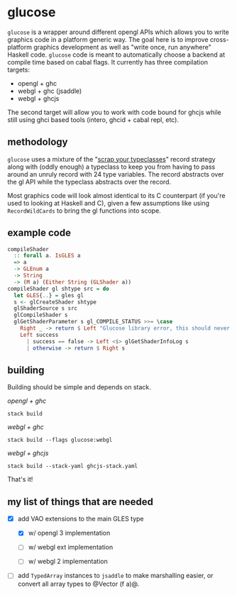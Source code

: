 # glucose
`glucose` is a wrapper around different opengl APIs which allows you to write
graphics code in a platform generic way. The goal here is to improve
cross-platform graphics development as well as "write once, run anywhere"
Haskell code. `glucose` code is meant to automatically choose a backend at
compile time based on cabal flags. It currently has three compilation targets:

* opengl + ghc
* webgl + ghc (jsaddle)
* webgl + ghcjs

The second target will allow you to work with code bound for ghcjs while still
using ghci based tools (intero, ghcid + cabal repl, etc).

## methodology
`glucose` uses a mixture of the "[scrap your
typeclasses](http://www.haskellforall.com/2012/05/scrap-your-type-classes.html)"
record strategy along with (oddly enough) a typeclass to keep you from having
to pass around an unruly record with 24 type variables. The record abstracts
over the gl API while the typeclass abstracts over the record.

Most graphics code will look almost identical to its C counterpart (if you're
used to looking at Haskell and C), given a few assumptions like using
`RecordWildCards` to bring the gl functions into scope.

## example code
```haskell
compileShader
  :: forall a. IsGLES a
  => a
  -> GLEnum a
  -> String
  -> (M a) (Either String (GLShader a))
compileShader gl shtype src = do
  let GLES{..} = gles gl
  s <- glCreateShader shtype
  glShaderSource s src
  glCompileShader s
  glGetShaderParameter s gl_COMPILE_STATUS >>= \case
    Right _ -> return $ Left "Glucose library error, this should never happen."
    Left success
      | success == false -> Left <$> glGetShaderInfoLog s
      | otherwise -> return $ Right s
```
## building
Building should be simple and depends on stack.

_opengl + ghc_

    stack build

_webgl + ghc_

    stack build --flags glucose:webgl

_webgl + ghcjs_

    stack build --stack-yaml ghcjs-stack.yaml

That's it!

## my list of things that are needed

- [x] add VAO extensions to the main GLES type

  - [x] w/ opengl 3   implementation

  - [ ] w/ webgl  ext implementation

  - [ ] w/ webgl  2   implementation

- [ ] add `TypedArray` instances to `jsaddle` to make marshalling easier, or
      convert all array types to @Vector (f a)@.
